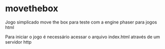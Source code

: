 # movethebox
Jogo simplicado move the box para teste com a engine phaser para jogos html

Para iniciar o jogo é necessário acessar o arquivo index.html através de um servidor http
